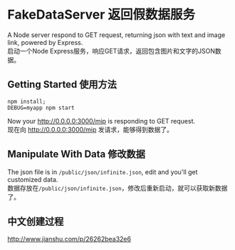 # FakeDataServer 返回假数据服务

A Node server respond to GET request, returning json with text and image link, powered by Express.  
启动一个Node Express服务，响应GET请求，返回包含图片和文字的JSON数据。

## Getting Started 使用方法

```
npm install;
DEBUG=myapp npm start
```

Now your http://0.0.0.0:3000/mip is responding to GET request.  
现在向 http://0.0.0.0:3000/mip 发请求，能够得到数据了。

## Manipulate With Data 修改数据
The json file is in `/public/json/infinite.json`, edit and you'll get customized data.  
数据存放在`/public/json/infinite.json`，修改后重新启动，就可以获取新数据了。

## 中文创建过程
http://www.jianshu.com/p/26262bea32e6
